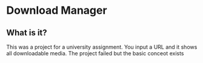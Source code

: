 # Download Manager

## What is it?
This was a project for a university assignment. You input a URL and it shows all downloadable media. The project failed but the basic conceot exists
